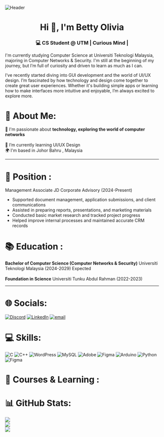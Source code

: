 ![Header](https://github.com/user-attachments/assets/d2b1d82d-a09a-42af-9110-c2376d400068)
<h1 align="center">Hi 👋, I'm Betty Olivia</h1>
<h3 align="center">💻 CS Student @ UTM | Curious Mind | </h3>

I'm currently studying Computer Science at Universiti Teknologi Malaysia, majoring in Computer Networks & Security. I'm still at the beginning of my journey, but I’m full of curiosity and driven to learn as much as I can.

I’ve recently started diving into GUI development and the world of UI/UX design. I’m fascinated by how technology and design come together to create great user experiences. Whether it's building simple apps or learning how to make interfaces more intuitive and enjoyable, I’m always excited to explore more.

# 💫 About Me:
   🔭 I'm passionate about **technology, exploring the world of computer networks**<br>  
   🌱 I’m currently learning UI/UX Design <br>
   🌍 I'm based in Johor Bahru , Malaysia <br>
   
 ---

 # 💼 Position : 
   Management Associate 
   JD Corporate Advisory (2024-Present)
   - Supported document management, application submissions, and client communications  
   - Assisted in preparing reports, presentations, and marketing materials  
   - Conducted basic market research and tracked project progress  
   - Helped improve internal processes and maintained accurate CRM records

# 📚 Education : 
   **Bachelor of Computer Science (Computer Networks & Security)** 
   Universiti Teknologi Malaysia (2024-2029) Expected <br><br>
   **Foundation in Science** 
   Universiti Tunku Abdul Rahman (2022-2023) <br>

   ---
   
# 🌐 Socials:
[![Discord](https://img.shields.io/badge/Discord-%237289DA.svg?logo=discord&logoColor=white)](https://discord.gg/olivia994219) [![LinkedIn](https://img.shields.io/badge/LinkedIn-%230077B5.svg?logo=linkedin&logoColor=white)](https://linkedin.com/in/betty-olivia-ong-danker-9836a3341) [![email](https://img.shields.io/badge/Email-D14836?logo=gmail&logoColor=white)](mailto:oliviabetty971@gmail.com) 

# 💻 Skills:
![C](https://img.shields.io/badge/c-%2300599C.svg?style=for-the-badge&logo=c&logoColor=white) ![C++](https://img.shields.io/badge/c++-%2300599C.svg?style=for-the-badge&logo=c%2B%2B&logoColor=white) ![WordPress](https://img.shields.io/badge/WordPress-%23117AC9.svg?style=for-the-badge&logo=WordPress&logoColor=white) ![MySQL](https://img.shields.io/badge/mysql-4479A1.svg?style=for-the-badge&logo=mysql&logoColor=white) ![Adobe](https://img.shields.io/badge/adobe-%23FF0000.svg?style=for-the-badge&logo=adobe&logoColor=white) ![Figma](https://img.shields.io/badge/figma-%23F24E1E.svg?style=for-the-badge&logo=figma&logoColor=white) ![Arduino](https://img.shields.io/badge/-Arduino-00979D?style=for-the-badge&logo=Arduino&logoColor=white)  ![Python](https://img.shields.io/badge/python-3670A0?style=for-the-badge&logo=python&logoColor=ffdd54) ![Figma](https://img.shields.io/badge/figma-%23F24E1E.svg?style=for-the-badge&logo=figma&logoColor=white)

# 📘 Courses & Learning :


# 📊 GitHub Stats:
![](https://github-readme-stats.vercel.app/api?username=bettyolivia&theme=dark&hide_border=false&include_all_commits=true&count_private=false)<br/>
![](https://nirzak-streak-stats.vercel.app/?user=bettyolivia&theme=dark&hide_border=false)<br/>
![](https://github-readme-stats.vercel.app/api/top-langs/?username=bettyolivia&theme=dark&hide_border=false&include_all_commits=true&count_private=false&layout=compact)




<!-- Proudly created with GPRM ( https://gprm.itsvg.in ) -->






